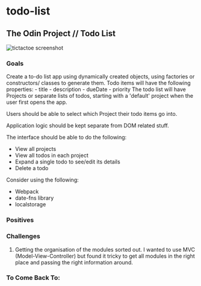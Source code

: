 # todo-list
## The Odin Project // Todo List

<!-- [View Deployment](https://peaches-xo.github.io/tictactoe/) -->
<!-- ![plan](/images/plan.png) -->
![tictactoe screenshot](/images/Screen%20Shot%202022-09-11%20at%205.55.47%20pm.png)

### **Goals**
Create a to-do list app using dynamically created objects, using factories or constructors/ classes to generate them. 
Todo items will have the following properties:
    - title
    - description
    - dueDate
    - priority
The todo list will have Projects or separate lists of todos, starting with a 'default' project when the user first opens the app.

Users should be able to select which Project their todo items go into. 

Application logic should be kept separate from DOM related stuff. 

The interface should be able to do the following:
 - View all projects
 - View all todos in each project
 - Expand a single todo to see/edit its details
 - Delete a todo

Consider using the following:
 - Webpack
 - date-fns library
 - localstorage




### **Positives**



### **Challenges**
1. Getting the organisation of the modules sorted out. I wanted to use MVC (Model-View-Controller) but found it tricky to get all modules in the right place and passing the right information around. 



### **To Come Back To:**